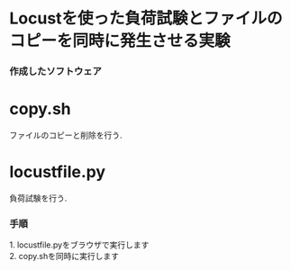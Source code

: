 # Locustを使った負荷試験とファイルのコピーを同時に発生させる実験
### 作成したソフトウェア
# copy.sh
ファイルのコピーと削除を行う.
<br>
# locustfile.py
負荷試験を行う.

### 手順
1\. locustfile.pyをブラウザで実行します
<br>
2\. copy.shを同時に実行します
